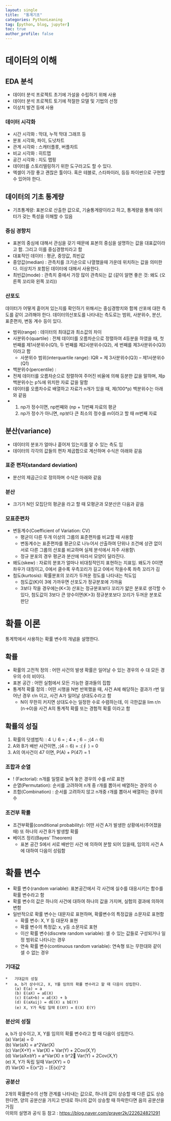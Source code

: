 ```yaml
---
layout: single
title:  "통계기초"
categories: PythonLeaning
tag: [python, blog, jupyter]
toc: true
author_profile: false
---
```


<head>
  <style>
    table.dataframe {
      white-space: normal;
      width: 100%;
      height: 240px;
      display: block;
      overflow: auto;
      font-family: Arial, sans-serif;
      font-size: 0.9rem;
      line-height: 20px;
      text-align: center;
      border: 0px !important;
    }

    table.dataframe th {
      text-align: center;
      font-weight: bold;
      padding: 8px;
    }

    table.dataframe td {
      text-align: center;
      padding: 8px;
    }

    table.dataframe tr:hover {
      background: #b8d1f3; 
    }

    .output_prompt {
      overflow: auto;
      font-size: 0.9rem;
      line-height: 1.45;
      border-radius: 0.3rem;
      -webkit-overflow-scrolling: touch;
      padding: 0.8rem;
      margin-top: 0;
      margin-bottom: 15px;
      font: 1rem Consolas, "Liberation Mono", Menlo, Courier, monospace;
      color: $code-text-color;
      border: solid 1px $border-color;
      border-radius: 0.3rem;
      word-break: normal;
      white-space: pre;
    }

  .dataframe tbody tr th:only-of-type {
      vertical-align: middle;
  }

  .dataframe tbody tr th {
      vertical-align: top;
  }

  .dataframe thead th {
      text-align: center !important;
      padding: 8px;
  }

  .page__content p {
      margin: 0 0 0px !important;
  }

  .page__content p > strong {
    font-size: 0.8rem !important;
  }

  </style>
</head>



# **데이터의 이해**

## **EDA 분석**
* 데이터 분석 프로젝트 초기에 가설을 수립하기 위해 사용
* 데이터 분석 프로젝트 토기에 적절한 모델 및 기법의 선정
* 이상치 발견 등에 사용
### 데이터 시각화
* 시간 시각화 : 막대, 누적 막대 그래프 등
* 분포 시각화, 파이, 도넛차트
* 관계 시각롸 : 스캐터플롯, 버플차트
* 비교 시각화 : 히트맵
* 공간 시각화 : 지도 맵핑
* 데이터를 스토리텔링하기 위한 도구라고도 할 수 있다.
* 엑셀이 가장 좋고 괜찮은 툴이다. 혹은 테블로, 스타파이러, 등등 파이썬으로 구현할 수 있어야 한다.

## **데이터의 기초 통계량**
* 기초통계량: 표본으로 산출한 값으로, 기술통계량이라고 하고, 통계량을 통해 데이터가 갖는 특성을 이해할 수 있음
### 중심 경향치
* 표본의 중심에 대해서 관심을 갖기 때문에 표본의 중심을 설명하는 값을 대표값이라고 함. 그리고 이를 중심경향치라고 함
* 대표적인 데이터 : 평균, 중앙값, 최빈값
* 중앙값(median) : 관측치를 크기순으로 나열했을때 가운데 위치하는 값을 의미한다. 이상치가 포함된 데이터에 대해서 사용한다.
* 최빈값(mode) : 관측치 중에서 가장 많이 관측되는 값 (같이 알면 좋은 것: 왜도 (오른쪽 꼬리와 왼쪽 꼬리))
### 산포도
데이터가 어떻게 흩어져 있는지를 확인하기 위해서는 중심경향치와 함께 산포에 대한 측도를 같이 고려해야 한다.
데이터의산포도를 나타내는 측도로는 범위, 사분위수, 분산, 표준편차, 변동 계수 등이 있다.
* 범위(range) :  데이터의 최대값과 최소값의 차이
* 사분위수(quartile) : 전체 데이터를 오름차순으로 정렬하여 4등분을 하였을 때, 첫 번째를 제1사분위수(Q1), 두 번째를 제2사분위수(Q2), 세 번째를
제3사분위수(Q3)이라고 함
  * 사분위수 범위(interquartile range): IQR = 제 3사분위수(Q3) – 제1사분위수(Q1)
* 백분위수(percentile) :
* 전체 데이터를 오름차순으로 정렬하여 주어진 비율에 의해 등분한 값을 말하며, 제p백분위수는 p%에 위치한 자료 값을 말함
* 데이터를 오름차수로 배열하고 자료가 n개가 있을 때, 제(100*p) 백분위수는 아래와 같음
* 1) np가 정수이면, np번째와 (np + 1)번째 자료의 평균
  2) np가 정수가 아니면, np보다 큰 최소의 정수를 m이라고 할 때 m번째 자료

## **분산(variance)**
* 데이터의 분포가 얼마나 흩어져 있는지를 알 수 있는 측도 임
* 데이터의 각각의 값들의 편차 제곱합으로 계산하며 수식은 아래와 같음
### 표준 편차(standard deviation)
* 분산의 제곱근으로 정의하며 수식은 아래와 같음
### 분산
* 크기가 N인 모집단의 평균을 
라고 할 때 모평균과 모분산은 다음과 같음
### 모표준편차
* 변동계수(Coefficient of Variation: CV)
  * 평균이 다른 두개 이상의 그룹의 표준편차를 비교할 때 사용함
  * 변동계수는 표준편차를 평균으로 나누어서 산출하여 단위나 조건에 상관 없이 서로 다른 그룹의 산포를 비교하며 실제 분석에서 자주 사용함\
  * 정규 분포의 경우 평균과 분산에 따라서 모양이 달라진다.
* 왜도(skew) : 자료의 분포가 얼마나 비대칭적인지 표현하는 지표임. 왜도가 0이면 좌우가 대칭이고, 0에서 클수록 우측꼬리가 길고 0에서 작을수록 좌측 꼬리가 김
* 첨도(kurtosis): 확률분포의 꼬리가 두꺼운 정도를 나타내는 척도임
  * 첨도값(K)이 3에 가까우면 산포도가 정규분포에 가까움
  * 3보다 작을 경우에는(K<3) 산포는 정규분포보다 꼬리가 얇은 분포로 생각할 수 있다, 첨도값이 3보다 큰 양수이면(K>3) 정규분포보다 꼬리가 두꺼운 분포로 판단


 
# 확률 이론
통계학에서 사용하는 확률 변수의 개념을 설명한다.
## **확률**
* 확률의 고전적 정의 : 어떤 사건의 발생 확률은 일어날 수 있는 경우의 수 대 모든 경우의 수의 비이다.
* 표본 공간 : 어떤 실험에서 모든 가능한 결과들의 집합
* 통계적 확률 정의 : 어떤 시행을 N번 반복했을 때, 사건 A에 해당하는 결과가 r번 일어난 경우 r/n 이고, 사건 A가 일어날 상대도수라고 함
  * N이 무한히 커지면 상대도수는 일정한 수로 수렴하는데, 이 극한값을 lim r/n (n->0)을 사건 A의 통계적 확률 또는 경험적 확률 이라고 함
## **확률의 성질**
1) 확률의 덧셈법칙: : 4 ∪ 6 = ; 4 + ; 6 − ;(4 ∩ 6)   
2) A와 B가 배반 사건이면, ;(4 ∩ 6) = :(∮ ) = 0  
3) A의 여사건이 47 이면, P(A) + P(47) = 1   

### **조합과 순열**
* ! (Factorial): n개를 일렬로 늘여 놓은 경우의 수를 n!로 표현
* 순열(Permutation): 순서를 고려하여 n개 중 r개를 뽑아서 배열하는 경우의 수
* 조합(Combination) : 순서를 고려하지 않고 n개중 r개를 뽑아서 배열하는 경우의 수
### **조건부 확률**
* 조건부확률(conditional probability): 어떤 사건 A가 발생한 상황에서(주어졌을 때) 또 하나의 사건 B가 발생할 확률
* 베이즈 정리(Bayes’ Theorem)
  * 표본 공간 S에서 서로 배반인 사건 에 의하여 분할 되어 있을때, 임의의 사건 A에 대하여 다음이 성림함

# **확률 변수**
* 확률 변수(random variable): 표본공간에서 각 사건에 실수를 대응시키는 함수를 확률 변수라고 함
* 확률 변수의 값은 하나의 사건에 대하여 하나의 값을 가지며, 실험의 결과에 의하여 변함
* 일반적으로 확률 변수는 대문자로 표현하며, 확률변수의 특정값을 소문자로 표현함
  *   확률 변수: X, Y 등 대문자 표현
  *   확률 변수의 특정값: x, y등 소문자로 표현
  *   이산 확률 변수(discrete random variable): 셀 수 있는 값들로 구성되거나 일정 범위로 나타나는 경우
  *   연속 확률 변수(continuous random variable): 연속형 또는 무한대와 같이 셀 수 없는 경우
### 기대값
    *   기대값의 성질
    *   a, b가 상수이고, X, Y를 임의의 확률 변수라고 할 때 다음이 성립한다.
        (a) E(a) = a
        (b) E(aX) = aE(X)
        (c) E(aX+b) = aE(X) + b
        (d) E(aX±ij) = dE(X) ± bE(Y)
        (e) X, Y가 독립 일때 E(XY) = E(X) E(Y)
### 분산의 성질
a, b가 상수이고, X, Y를 임의의 확률 변수라고 할 때 다음이 성립한다.  
(a) Var(a) = 0  
(b) Var(aX) = a^2Var(X)  
(c) Var(X+Y) = Var(X) + Var(Y) + 2Cov(X,Y)  
(d) Var(aX±bY) = a^Var(X) ± b^2 Var(Y) + 2Cov(X,Y)  
(e) X, Y가 독립 일때 Var(XY) = 0  
(f) Var(X) = E(x^2) − [E(x)]^2  

### 공분산
2개의 확률변수의 선형 관계를 나타내는 값으로, 하나의 값이 상승할 때 다른 값도 상승한다면, 양의 공분산을 가지고
반대로 하나의 값이 상승할 때 하락한다면 음의 공분산을 가짐  
이외의 설명과 공식 등 참고 : https://blog.naver.com/prayer2k/222624821291  





          


    

















